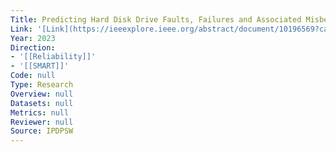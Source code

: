 ```yaml
---
Title: Predicting Hard Disk Drive Faults, Failures and Associated Misbehavior’s
Link: '[Link](https://ieeexplore.ieee.org/abstract/document/10196569?casa_token=jIccCHfxiggAAAAA:XUx7PlNIXIdOJNHMmcHzyTx_Fahw4QEPFQm37XDGwRpcKZ-TcmQFjnWA3xxGxD1TSLXQE4yVl0k1)'
Year: 2023
Direction:
- '[[Reliability]]'
- '[[SMART]]'
Code: null
Type: Research
Overview: null
Datasets: null
Metrics: null
Reviewer: null
Source: IPDPSW
---
```



